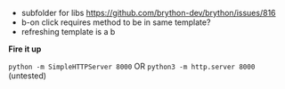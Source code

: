 - subfolder for libs https://github.com/brython-dev/brython/issues/816
- b-on click requires method to be in same template?
- refreshing template is a b

**Fire it up**

```python -m SimpleHTTPServer 8000```
OR
```python3 -m http.server 8000``` (untested)